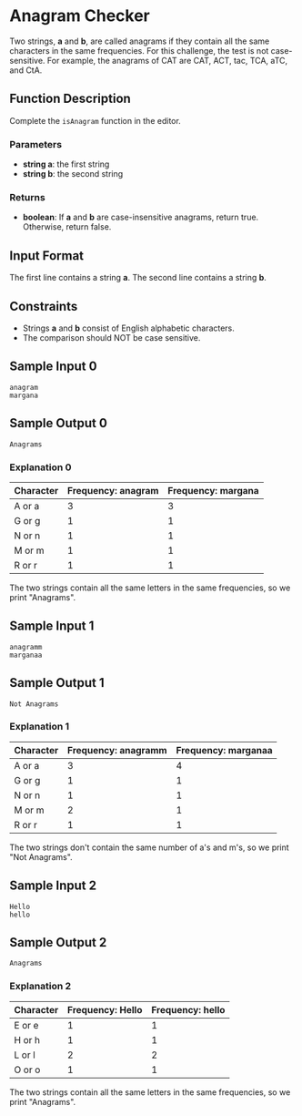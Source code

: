 # Anagram Checker

Two strings, **a** and **b**, are called anagrams if they contain all the same characters in the same frequencies. For this challenge, the test is not case-sensitive. For example, the anagrams of CAT are CAT, ACT, tac, TCA, aTC, and CtA.

## Function Description

Complete the `isAnagram` function in the editor.

### Parameters

- **string a**: the first string
- **string b**: the second string

### Returns

- **boolean**: If **a** and **b** are case-insensitive anagrams, return true. Otherwise, return false.

## Input Format

The first line contains a string **a**.
The second line contains a string **b**.

## Constraints

- Strings **a** and **b** consist of English alphabetic characters.
- The comparison should NOT be case sensitive.

## Sample Input 0

```
anagram
margana
```

## Sample Output 0

```
Anagrams
```

### Explanation 0

| Character | Frequency: anagram | Frequency: margana |
|-----------|--------------------|---------------------|
| A or a    | 3                  | 3                   |
| G or g    | 1                  | 1                   |
| N or n    | 1                  | 1                   |
| M or m    | 1                  | 1                   |
| R or r    | 1                  | 1                   |

The two strings contain all the same letters in the same frequencies, so we print "Anagrams".

## Sample Input 1

```
anagramm
marganaa
```

## Sample Output 1

```
Not Anagrams
```

### Explanation 1

| Character | Frequency: anagramm | Frequency: marganaa |
|-----------|---------------------|----------------------|
| A or a    | 3                   | 4                    |
| G or g    | 1                   | 1                    |
| N or n    | 1                   | 1                    |
| M or m    | 2                   | 1                    |
| R or r    | 1                   | 1                    |

The two strings don't contain the same number of a's and m's, so we print "Not Anagrams".

## Sample Input 2

```
Hello
hello
```

## Sample Output 2

```
Anagrams
```

### Explanation 2

| Character | Frequency: Hello | Frequency: hello |
|-----------|------------------|-------------------|
| E or e    | 1                | 1                 |
| H or h    | 1                | 1                 |
| L or l    | 2                | 2                 |
| O or o    | 1                | 1                 |

The two strings contain all the same letters in the same frequencies, so we print "Anagrams".
```
